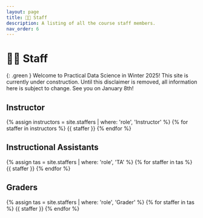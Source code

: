 ```yaml
---
layout: page
title: 👩‍🏫 Staff
description: A listing of all the course staff members.
nav_order: 6
---
```


# 👩‍🏫 Staff

{: .green }
Welcome to Practical Data Science in Winter 2025! This site is currently under construction. Until this disclaimer is removed, all information here is subject to change. See you on January 8th!

## Instructor

{% assign instructors = site.staffers | where: 'role', 'Instructor' %}
{% for staffer in instructors %}
{{ staffer }}
{% endfor %}

## Instructional Assistants

{% assign tas = site.staffers | where: 'role', 'TA' %}
{% for staffer in tas %}
{{ staffer }}
{% endfor %}

## Graders

{% assign tas = site.staffers | where: 'role', 'Grader' %}
{% for staffer in tas %}
{{ staffer }}
{% endfor %}